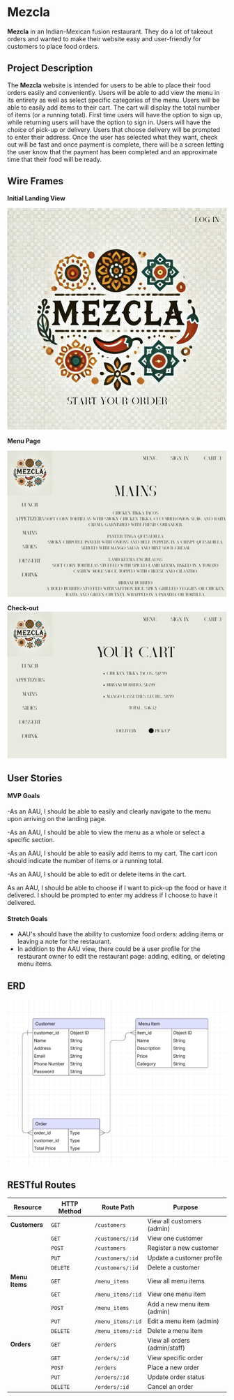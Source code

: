 # Mezcla
**Mezcla** in an Indian-Mexican fusion restaurant. They do a lot of takeout orders and wanted to make their website easy and user-friendly for customers to place food orders.

## Project Description 

The **Mezcla** website is intended for users to be able to place their food orders easily and conveniently. Users will be able to add view the menu in its entirety as well as select specific categories of the menu. Users will be able to easily add items to their cart. The cart will display the total number of items (or a running total). First time users will have the option to sign up, while returning users will have the option to sign in. Users will have the choice of pick-up or delivery. Users that choose delivery will be prompted to enter their address. Once the user has selected what they want, check out will be fast and once payment is complete, there will be a screen letting the user know that the payment has been completed and an approximate time that their food will be ready.  

## Wire Frames

**Initial Landing View**

![image](./assets/mezclaLanding.png)

**Menu Page**

![image](./assets/mezclaMenuMains.png)

**Check-out**
![image](./assets/mezclaCartView.png)

## User Stories

#### MVP Goals

-As an AAU, I should be able to easily and clearly navigate to the menu upon arriving on the landing page.

-As an AAU, I should be able to view the menu as a whole or select a specific section.

-As an AAU, I should be able to easily add items to my cart. The cart icon should indicate the number of items or a running total. 

-As an AAU, I should be able to edit or delete items in the cart.

As an AAU, I should be able to choose if I want to pick-up the food or have it delivered. I should be prompted to enter my address if I choose to have it delivered. 

#### Stretch Goals

- AAU's should have the ability to customize food orders: adding items or leaving a note for the restaurant.
- In addition to the AAU view, there could be a user profile for the restaurant owner to edit the restaurant page: adding, editing, or deleting menu items.

## ERD
![image](./assets/mezclaERD.png)

## RESTful Routes


| Resource           | HTTP Method | Route Path                | Purpose                             |
|--------------------|-------------|---------------------------|--------------------------------------|
| **Customers**      | `GET`       | `/customers`              | View all customers (admin)           |
|                    | `GET`       | `/customers/:id`          | View one customer                    |
|                    | `POST`      | `/customers`              | Register a new customer              |
|                    | `PUT`       | `/customers/:id`          | Update a customer profile            |
|                    | `DELETE`    | `/customers/:id`          | Delete a customer                    |
| **Menu Items**     | `GET`       | `/menu_items`             | View all menu items                  |
|                    | `GET`       | `/menu_items/:id`         | View one menu item                   |
|                    | `POST`      | `/menu_items`             | Add a new menu item (admin)          |
|                    | `PUT`       | `/menu_items/:id`         | Edit a menu item (admin)             |
|                    | `DELETE`    | `/menu_items/:id`         | Delete a menu item                   |
| **Orders**         | `GET`       | `/orders`                 | View all orders (admin/staff)        |
|                    | `GET`       | `/orders/:id`             | View specific order                  |
|                    | `POST`      | `/orders`                 | Place a new order                    |
|                    | `PUT`       | `/orders/:id`             | Update order status                  |
|                    | `DELETE`    | `/orders/:id`             | Cancel an order                      |


